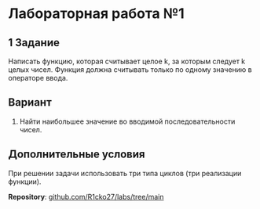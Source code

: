 # Лабораторная работа №1

## 1 Задание

Написать функцию, которая считывает целое k, за которым следует k целых чисел. Функция должна считывать только по одному значению в операторе ввода.

## Вариант

1. Найти наибольшее значение во вводимой последовательности чисел.

## Дополнительные условия

При решении задачи использовать три типа циклов (три реализации функции).

**Repository**: [github.com/R1cko27/labs/tree/main](https://github.com/R1cko27/labs/tree/main)
